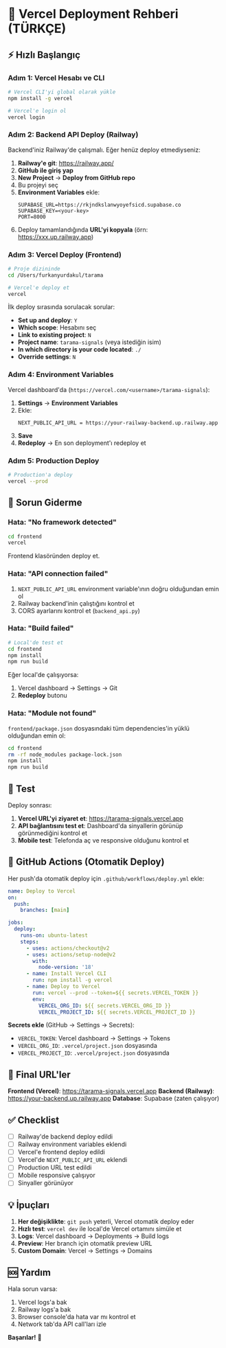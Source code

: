 # 🚀 Vercel Deployment Rehberi (TÜRKÇE)

## ⚡ Hızlı Başlangıç

### Adım 1: Vercel Hesabı ve CLI

```bash
# Vercel CLI'yi global olarak yükle
npm install -g vercel

# Vercel'e login ol
vercel login
```

### Adım 2: Backend API Deploy (Railway)

Backend'iniz Railway'de çalışmalı. Eğer henüz deploy etmediyseniz:

1. **Railway'e git**: https://railway.app/
2. **GitHub ile giriş yap**
3. **New Project** → **Deploy from GitHub repo**
4. Bu projeyi seç
5. **Environment Variables** ekle:
   ```
   SUPABASE_URL=https://rkjndkslanwyoyefsicd.supabase.co
   SUPABASE_KEY=<your-key>
   PORT=8000
   ```
6. Deploy tamamlandığında **URL'yi kopyala** (örn: https://xxx.up.railway.app)

### Adım 3: Vercel Deploy (Frontend)

```bash
# Proje dizininde
cd /Users/furkanyurdakul/tarama

# Vercel'e deploy et
vercel
```

İlk deploy sırasında sorulacak sorular:
- **Set up and deploy**: `Y`
- **Which scope**: Hesabını seç
- **Link to existing project**: `N`
- **Project name**: `tarama-signals` (veya istediğin isim)
- **In which directory is your code located**: `./`
- **Override settings**: `N`

### Adım 4: Environment Variables

Vercel dashboard'da (`https://vercel.com/<username>/tarama-signals`):

1. **Settings** → **Environment Variables**
2. Ekle:
   ```
   NEXT_PUBLIC_API_URL = https://your-railway-backend.up.railway.app
   ```
3. **Save**
4. **Redeploy** → En son deployment'ı redeploy et

### Adım 5: Production Deploy

```bash
# Production'a deploy
vercel --prod
```

## 🔧 Sorun Giderme

### Hata: "No framework detected"

```bash
cd frontend
vercel
```

Frontend klasöründen deploy et.

### Hata: "API connection failed"

1. `NEXT_PUBLIC_API_URL` environment variable'ının doğru olduğundan emin ol
2. Railway backend'inin çalıştığını kontrol et
3. CORS ayarlarını kontrol et (`backend_api.py`)

### Hata: "Build failed"

```bash
# Local'de test et
cd frontend
npm install
npm run build
```

Eğer local'de çalışıyorsa:
1. Vercel dashboard → Settings → Git
2. **Redeploy** butonu

### Hata: "Module not found"

`frontend/package.json` dosyasındaki tüm dependencies'in yüklü olduğundan emin ol:

```bash
cd frontend
rm -rf node_modules package-lock.json
npm install
npm run build
```

## 📱 Test

Deploy sonrası:

1. **Vercel URL'yi ziyaret et**: https://tarama-signals.vercel.app
2. **API bağlantısını test et**: Dashboard'da sinyallerin görünüp görünmediğini kontrol et
3. **Mobile test**: Telefonda aç ve responsive olduğunu kontrol et

## 🎯 GitHub Actions (Otomatik Deploy)

Her push'da otomatik deploy için `.github/workflows/deploy.yml` ekle:

```yaml
name: Deploy to Vercel
on:
  push:
    branches: [main]

jobs:
  deploy:
    runs-on: ubuntu-latest
    steps:
      - uses: actions/checkout@v2
      - uses: actions/setup-node@v2
        with:
          node-version: '18'
      - name: Install Vercel CLI
        run: npm install -g vercel
      - name: Deploy to Vercel
        run: vercel --prod --token=${{ secrets.VERCEL_TOKEN }}
        env:
          VERCEL_ORG_ID: ${{ secrets.VERCEL_ORG_ID }}
          VERCEL_PROJECT_ID: ${{ secrets.VERCEL_PROJECT_ID }}
```

**Secrets ekle** (GitHub → Settings → Secrets):
- `VERCEL_TOKEN`: Vercel dashboard → Settings → Tokens
- `VERCEL_ORG_ID`: `.vercel/project.json` dosyasında
- `VERCEL_PROJECT_ID`: `.vercel/project.json` dosyasında

## 🚀 Final URL'ler

**Frontend (Vercel)**: https://tarama-signals.vercel.app
**Backend (Railway)**: https://your-backend.up.railway.app
**Database**: Supabase (zaten çalışıyor)

## ✅ Checklist

- [ ] Railway'de backend deploy edildi
- [ ] Railway environment variables eklendi
- [ ] Vercel'e frontend deploy edildi
- [ ] Vercel'de `NEXT_PUBLIC_API_URL` eklendi
- [ ] Production URL test edildi
- [ ] Mobile responsive çalışıyor
- [ ] Sinyaller görünüyor

## 💡 İpuçları

1. **Her değişiklikte**: `git push` yeterli, Vercel otomatik deploy eder
2. **Hızlı test**: `vercel dev` ile local'de Vercel ortamını simüle et
3. **Logs**: Vercel dashboard → Deployments → Build logs
4. **Preview**: Her branch için otomatik preview URL
5. **Custom Domain**: Vercel → Settings → Domains

## 🆘 Yardım

Hala sorun varsa:
1. Vercel logs'a bak
2. Railway logs'a bak
3. Browser console'da hata var mı kontrol et
4. Network tab'da API call'ları izle

**Başarılar!** 🎉

